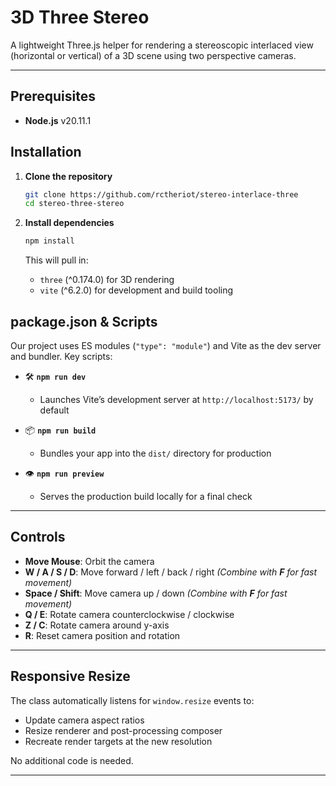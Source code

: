 # 3D Three Stereo

A lightweight Three.js helper for rendering a stereoscopic interlaced view (horizontal or vertical) of a 3D scene using two perspective cameras.

---

## Prerequisites

- **Node.js** v20.11.1

## Installation

1. **Clone the repository**

   ```bash
   git clone https://github.com/rctheriot/stereo-interlace-three
   cd stereo-three-stereo
   ```

2. **Install dependencies**

   ```bash
   npm install
   ```

   This will pull in:

   - `three` (^0.174.0) for 3D rendering
   - `vite` (^6.2.0) for development and build tooling

## package.json & Scripts

Our project uses ES modules (`"type": "module"`) and Vite as the dev server and bundler. Key scripts:

- 🛠️ **`npm run dev`**

  - Launches Vite’s development server at `http://localhost:5173/` by default

- 📦 **`npm run build`**

  - Bundles your app into the `dist/` directory for production

- 👁️ **`npm run preview`**

  - Serves the production build locally for a final check

---

## Controls

- **Move Mouse**: Orbit the camera
- **W / A / S / D**: Move forward / left / back / right *(Combine with **F** for fast movement)*
- **Space / Shift**: Move camera up / down *(Combine with **F** for fast movement)*
- **Q / E**: Rotate camera counterclockwise / clockwise
- **Z / C**: Rotate camera around y-axis
- **R**: Reset camera position and rotation
---

## Responsive Resize

The class automatically listens for `window.resize` events to:

- Update camera aspect ratios
- Resize renderer and post-processing composer
- Recreate render targets at the new resolution

No additional code is needed.

---
